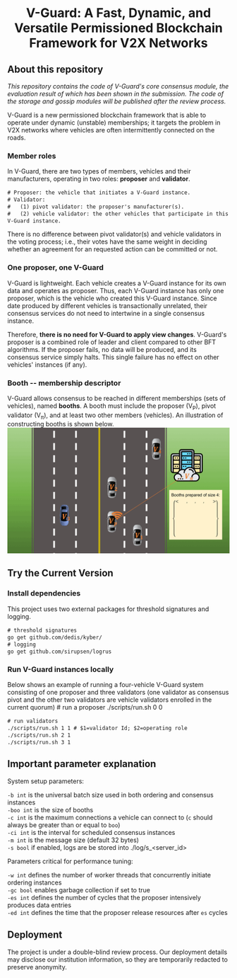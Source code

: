 <h1 align="center"> V-Guard: A Fast, Dynamic, and Versatile Permissioned Blockchain Framework for V2X Networks </h1>

## About this repository

*This repository contains the code of V-Guard's core consensus module, the evaluation result of which has been shown in the submission. The code of the storage and gossip modules will be published after the review process.*

V-Guard is a new permissioned blockchain framework that is able to operate 
under dynamic (unstable) memberships; it targets the problem in V2X networks where 
vehicles are often intermittently connected on the roads.

### Member roles
In V-Guard, there are two types of members, vehicles and their manufacturers, operating in two roles: **proposer** and **validator**.

    # Proposer: the vehicle that initiates a V-Guard instance.
    # Validator: 
    #   (1) pivot validator: the proposer's manufacturer(s).
    #   (2) vehicle validator: the other vehicles that participate in this V-Guard instance.

There is no difference between pivot validator(s) and vehicle validators in the voting process; i.e., their votes have the same weight in deciding whether an agreement for an requested action can be committed or not.

### One proposer, one V-Guard
V-Guard is lightweight. Each vehicle creates a V-Guard instance for its own data and operates as proposer.
Thus, each V-Guard instance has only one proposer, which is the vehicle who created this V-Guard instance.
Since date produced by different vehicles is transactionally unrelated, 
their consensus services do not need to intertwine in a single consensus instance. 

Therefore, **there is no need for V-Guard to apply view changes**. 
V-Guard's proposer is a combined role of leader and client compared to other BFT algorithms.
If the proposer fails, no data will be produced, and its consensus service simply halts.
This single failure has no effect on other vehicles' instances (if any). 

### Booth -- membership descriptor 
V-Guard allows consensus to be reached in different memberships (sets of vehicles), named **booths**. 
A booth must include the proposer (V<sub>P</sub>), pivot validator (V<sub>π</sub>), and at least two other members (vehicles).
An illustration of constructing booths is shown below.
![](./docs/booths.gif)

## Try the Current Version

### Install dependencies
This project uses two external packages for threshold signatures and logging.

    # threshold signatures
    go get github.com/dedis/kyber/
    # logging
    go get github.com/sirupsen/logrus

### Run V-Guard instances locally
Below shows an example of running a four-vehicle V-Guard system consisting of one proposer and three validators 
(one validator as consensus pivot and the other two validators are vehicle validators enrolled in the current quorum)
    # run a proposer
    ./scripts/run.sh 0 0

    # run validators
    ./scripts/run.sh 1 1 # $1=validator Id; $2=operating role
    ./scripts/run.sh 2 1
    ./scripts/run.sh 3 1

## Important parameter explanation

System setup parameters:

  `-b int` is the universal batch size used in both ordering and consensus instances\
  `-boo int` is the size of booths\
  `-c int` is the maximum connections a vehicle can connect to (`c` should always be greater than or equal to `boo`)\
  `-ci int` is the interval for scheduled consensus instances\
  `-m int` is the message size (default 32 bytes)\
  `-s bool` if enabled, logs are be stored into ./log/s_<server_id>
  
Parameters critical for performance tuning:

`-w int` defines the number of worker threads that concurrently initiate ordering instances\
`-gc bool` enables garbage collection if set to true\
`-es int` defines the number of cycles that the proposer intensively produces data entries\
`-ed int` defines the time that the proposer release resources after `es` cycles

## Deployment
The project is under a double-blind review process. 
Our deployment details may disclose our institution information, so they are temporarily redacted to preserve anonymity.
